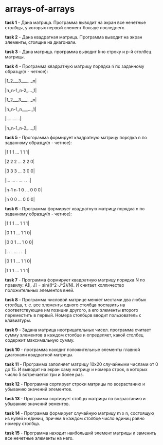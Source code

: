 # arrays-of-arrays
**task 1** - Дана матрица. Программа выводит на экран все нечетные столбцы, у которых первый элемент больше последнего.

**task 2** - Дана квадратная матрица. Программа выводит на экран элементы, стоящие на диагонали.

**task 3** - Дана матрица. программа выводит k-ю строку и p-й столбец матрицы.

**task 4** - Программа квадратную матрицу порядка n по заданному образцу(n - четное):

  |1_2___3___..._n|
  
  |n_n-1_n-2_..._1|
  
  |1_2___3___..._n|
  
  |n_n-1_n___..._1|
  
  |._..._..._..._.|
  
  |n_n-1_n-2_..._1|
  
  **task 5** - Прогорамма формирует квадратную матрицу порядка n по заданному образцу(n - четное):
  
  |1   1   1 ... 1 1 1|
  
  |2   2   2 ... 2 2 0|
  
  |3   3   3 ... 3 0 0|
  
  |... ... . ... . . .|
  
  |n-1 n-1 0 ... 0 0 0|
  
  |n   0   0 ... 0 0 0|
  
  **task 6** - Программа формирует квадратную матрицу порядка n по заданному образцу(n - четное):
  
  |1 1 1 ... 1 1 1|
  
  |0 1 1 ... 1 1 0|
  
  |0 0 1 ... 1 0 0|
  
  |. . . ... . . .|
  
  |0 1 1 ... 1 1 0|
  
  |1 1 1 ... 1 1 1|
  
  **task 7** - Программа формирует квадратную матрицу порядка N по правилу: A[I, J] = sin((I^2-J^2)/N). И считает колличество положительных элементов вней.
  
  **task 8** - Программа числовой матрице меняет местами два любых столбца, т. е. все элементы одного столбца поставить
на соответствующие им позиции другого, а его элементы второго переместить в первый. Номера столбцов вводит
пользователь с клавиатуры.

**task 9** - Задана матрица неотрицательных чисел. программа считает сумму элементов в каждом столбце и определяет, какой
столбец содержит максимальную сумму.

**task 10** - программа находит положительные элементы главной диагонали квадратной матрицы.

**task 11** - Программа заполняет матрицу 10x20 случайными числами от 0 до 15. И выводит на экран саму матрицу и номера строк, в
которых число 5 встречается три и более раз.

**task 12** - Программа сортирует строки матрицы по возрастанию и убыванию значений элементов.

**task 13** - Программа сортирует стобцы матрицы по возрастанию и убыванию значений эементов.

**task 14** - Программа формирует случайную матрицу m x n, состоящую из нулей и единиц, причем в каждом столбце число
единиц равно номеру столбца.

**task 15** - Программа находит наибольший элемент матрицы и заменить все нечетные элементы на него.
  
